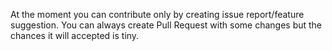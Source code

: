 At the moment you can contribute only by creating issue report/feature suggestion. You can always create Pull Request with some changes but the chances it will accepted is tiny.
